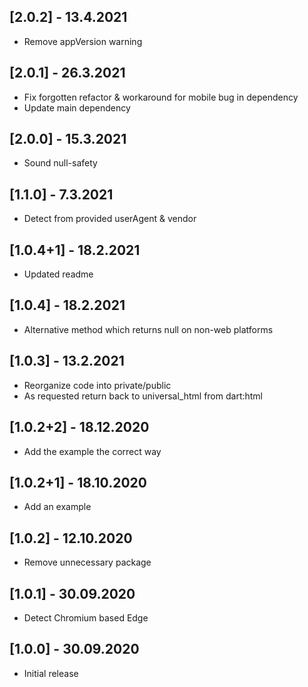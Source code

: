 ## [2.0.2] - 13.4.2021

* Remove appVersion warning

## [2.0.1] - 26.3.2021

* Fix forgotten refactor & workaround for mobile bug in dependency 
* Update main dependency

## [2.0.0] - 15.3.2021

* Sound null-safety

## [1.1.0] - 7.3.2021

* Detect from provided userAgent & vendor

## [1.0.4+1] - 18.2.2021

* Updated readme

## [1.0.4] - 18.2.2021

* Alternative method which returns null on non-web platforms

## [1.0.3] - 13.2.2021

* Reorganize code into private/public
* As requested return back to universal_html from dart:html

## [1.0.2+2] - 18.12.2020

* Add the example the correct way

## [1.0.2+1] - 18.10.2020

* Add an example

## [1.0.2] - 12.10.2020

* Remove unnecessary package

## [1.0.1] - 30.09.2020

* Detect Chromium based Edge

## [1.0.0] - 30.09.2020

* Initial release
